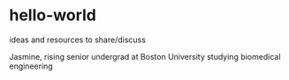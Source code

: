 # hello-world
ideas and resources to share/discuss

Jasmine, rising senior undergrad at Boston University studying biomedical engineering
